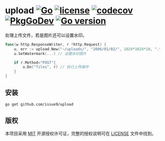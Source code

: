 upload
[![Go](https://github.com/issue9/upload/workflows/Go/badge.svg)](https://github.com/issue9/upload/actions?query=workflow%3AGo)
[![license](https://img.shields.io/badge/license-MIT-brightgreen.svg?style=flat)](https://opensource.org/licenses/MIT)
[![codecov](https://codecov.io/gh/issue9/upload/branch/master/graph/badge.svg)](https://codecov.io/gh/issue9/upload)
[![PkgGoDev](https://pkg.go.dev/badge/github.com/issue9/upload)](https://pkg.go.dev/github.com/issue9/upload)
[![Go version](https://img.shields.io/github/go-mod/go-version/issue9/upload)](https://golang.org)
======

处理上传文件，若是图片还可以设置水印。

```go
func(w http.ResponseWriter, r *http.Request) {
    u, err := upload.New("~/uploads/", "2006/01/02/", 1024*1024*10, ".txt", ".jpg", ".png")
    u.SetWatermark(...) // 设置水印图片

    if r.Method="POST"{
        u.Do("files", r) // 执行上传操作
    }
}
```

安装
----

```shell
go get github.com/issue9/upload
```

版权
----

本项目采用 [MIT](https://opensource.org/licenses/MIT) 开源授权许可证，完整的授权说明可在 [LICENSE](LICENSE) 文件中找到。
